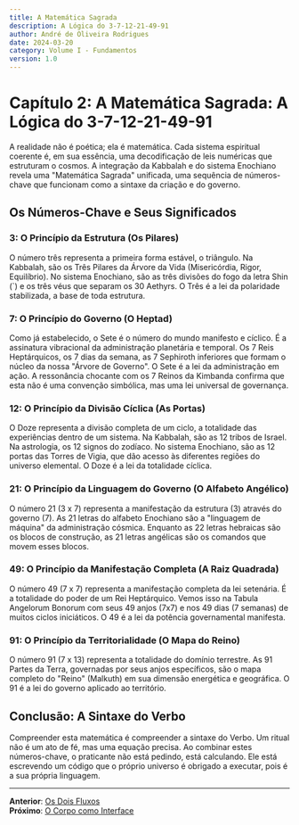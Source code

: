 ```yaml
---
title: A Matemática Sagrada
description: A Lógica do 3-7-12-21-49-91
author: André de Oliveira Rodrigues
date: 2024-03-20
category: Volume I - Fundamentos
version: 1.0
---
```


# Capítulo 2: A Matemática Sagrada: A Lógica do 3-7-12-21-49-91

A realidade não é poética; ela é matemática. Cada sistema espiritual coerente é, em sua essência, uma decodificação de leis numéricas que estruturam o cosmos. A integração da Kabbalah e do sistema Enochiano revela uma "Matemática Sagrada" unificada, uma sequência de números-chave que funcionam como a sintaxe da criação e do governo.

## Os Números-Chave e Seus Significados

### 3: O Princípio da Estrutura (Os Pilares)
O número três representa a primeira forma estável, o triângulo. Na Kabbalah, são os Três Pilares da Árvore da Vida (Misericórdia, Rigor, Equilíbrio). No sistema Enochiano, são as três divisões do fogo da letra Shin (`) e os três véus que separam os 30 Aethyrs. O Três é a lei da polaridade stabilizada, a base de toda estrutura.

### 7: O Princípio do Governo (O Heptad)
Como já estabelecido, o Sete é o número do mundo manifesto e cíclico. É a assinatura vibracional da administração planetária e temporal. Os 7 Reis Heptárquicos, os 7 dias da semana, as 7 Sephiroth inferiores que formam o núcleo da nossa "Árvore de Governo". O Sete é a lei da administração em ação. A ressonância chocante com os 7 Reinos da Kimbanda confirma que esta não é uma convenção simbólica, mas uma lei universal de governança.

### 12: O Princípio da Divisão Cíclica (As Portas)
O Doze representa a divisão completa de um ciclo, a totalidade das experiências dentro de um sistema. Na Kabbalah, são as 12 tribos de Israel. Na astrologia, os 12 signos do zodíaco. No sistema Enochiano, são as 12 portas das Torres de Vigia, que dão acesso às diferentes regiões do universo elemental. O Doze é a lei da totalidade cíclica.

### 21: O Princípio da Linguagem do Governo (O Alfabeto Angélico)
O número 21 (3 x 7) representa a manifestação da estrutura (3) através do governo (7). As 21 letras do alfabeto Enochiano são a "linguagem de máquina" da administração cósmica. Enquanto as 22 letras hebraicas são os blocos de construção, as 21 letras angélicas são os comandos que movem esses blocos.

### 49: O Princípio da Manifestação Completa (A Raiz Quadrada)
O número 49 (7 x 7) representa a manifestação completa da lei setenária. É a totalidade do poder de um Rei Heptárquico. Vemos isso na Tabula Angelorum Bonorum com seus 49 anjos (7x7) e nos 49 dias (7 semanas) de muitos ciclos iniciáticos. O 49 é a lei da potência governamental manifesta.

### 91: O Princípio da Territorialidade (O Mapa do Reino)
O número 91 (7 x 13) representa a totalidade do domínio terrestre. As 91 Partes da Terra, governadas por seus anjos específicos, são o mapa completo do "Reino" (Malkuth) em sua dimensão energética e geográfica. O 91 é a lei do governo aplicado ao território.

## Conclusão: A Sintaxe do Verbo

Compreender esta matemática é compreender a sintaxe do Verbo. Um ritual não é um ato de fé, mas uma equação precisa. Ao combinar estes números-chave, o praticante não está pedindo, está calculando. Ele está escrevendo um código que o próprio universo é obrigado a executar, pois é a sua própria linguagem.

---

**Anterior**: [Os Dois Fluxos](./01_Os_Dois_Fluxos.md)  
**Próximo**: [O Corpo como Interface](./03_O_Corpo_como_Interface.md)